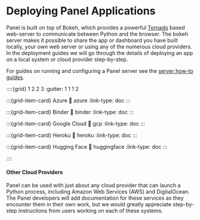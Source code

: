 # Deploying Panel Applications

Panel is built on top of Bokeh, which provides a powerful [Tornado](https://www.tornadoweb.org/en/stable/) based web-server to communicate between Python and the browser. The bokeh server makes it possible to share the app or dashboard you have built locally, your own web server or using any of the numerous cloud providers. In the deployment guides we will go through the details of deploying an app on a local system or cloud provider step-by-step.

For guides on running and configuring a Panel server see the [server how-to guides](../server/index).

::::{grid} 1 2 2 3
:gutter: 1 1 1 2

:::{grid-item-card} Azure
:link: azure
:link-type: doc
:::

:::{grid-item-card} Binder
:link: binder
:link-type: doc
:::

:::{grid-item-card} Google Cloud
:link: gcp
:link-type: doc
:::

:::{grid-item-card} Heroku
:link: heroku
:link-type: doc
:::

:::{grid-item-card} Hugging Face
:link: huggingface
:link-type: doc
:::

::::

#### Other Cloud Providers

Panel can be used with just about any cloud provider that can launch a Python process, including Amazon Web Services (AWS) and DigitalOcean. The Panel developers will add documentation for these services as they encounter them in their own work, but we would greatly appreciate step-by-step instructions from users working on each of these systems.
